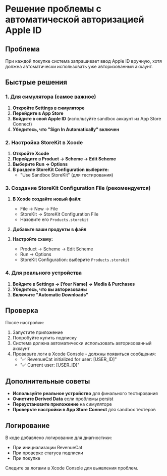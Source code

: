 # Решение проблемы с автоматической авторизацией Apple ID

## Проблема
При каждой покупке система запрашивает ввод Apple ID вручную, хотя должна автоматически использовать уже авторизованный аккаунт.

## Быстрые решения

### 1. Для симулятора (самое важное)

1. **Откройте Settings в симуляторе**
2. **Перейдите в App Store**
3. **Войдите в свой Apple ID** (используйте sandbox аккаунт из App Store Connect)
4. **Убедитесь, что "Sign In Automatically" включен**

### 2. Настройка StoreKit в Xcode

1. **Откройте Xcode**
2. **Перейдите в Product → Scheme → Edit Scheme**
3. **Выберите Run → Options**
4. **В разделе StoreKit Configuration выберите:**
   - "Use Sandbox StoreKit" (для тестирования)

### 3. Создание StoreKit Configuration File (рекомендуется)

1. **В Xcode создайте новый файл:**
   - File → New → File
   - StoreKit → StoreKit Configuration File
   - Назовите его `Products.storekit`

2. **Добавьте ваши продукты в файл**

3. **Настройте схему:**
   - Product → Scheme → Edit Scheme
   - Run → Options
   - StoreKit Configuration: выберите `Products.storekit`

### 4. Для реального устройства

1. **Войдите в Settings → [Your Name] → Media & Purchases**
2. **Убедитесь, что вы авторизованы**
3. **Включите "Automatic Downloads"**

## Проверка

После настройки:
1. Запустите приложение
2. Попробуйте купить подписку
3. Система должна автоматически использовать авторизованный аккаунт
4. Проверьте логи в Xcode Console - должны появиться сообщения:
   - "✅ RevenueCat initialized for user: [USER_ID]"
   - "✅ Current user: [USER_ID]"

## Дополнительные советы

- **Используйте реальное устройство** для финального тестирования
- **Очистите Derived Data** если проблемы persist
- **Переустановите приложение** на симуляторе
- **Проверьте настройки в App Store Connect** для sandbox тестеров

## Логирование

В коде добавлено логирование для диагностики:
- При инициализации RevenueCat
- При проверке статуса подписки
- При покупке

Следите за логами в Xcode Console для выявления проблем.
